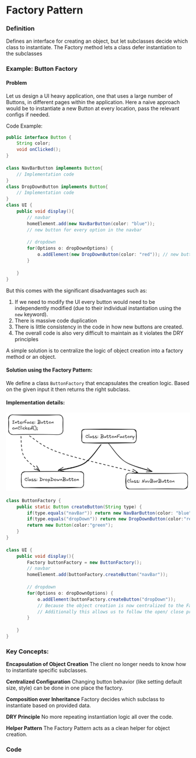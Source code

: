 # Factory Pattern

### Definition

Defines an interface for creating an object, but let subclasses decide which class to instantiate. The Factory method lets a class defer instantiation to the subclasses 

### Example: Button Factory 

#### Problem

Let us design a UI heavy application, one that uses a large number of Buttons, in different pages within the application. Here a naive approach would be to instantiate a new Button at every location, pass the relevant configs if needed. 

Code Example:  

```java
public interface Button {
    String color;
    void onClicked();
}

class NavBarButton implements Button{
    // Implementation code 
}
class DropDownButton implements Button{
    // Implementation code 
}
class UI {
    public void display(){
        // navbar
        homeElement.add(new NavBarButton(color: "blue"));
        // new button for every option in the navbar

        // dropdown
        for(Options o: dropDownOptions) {
            o.addElement(new DropDownButton(color: "red")); // new button on every dropdown option
        }

    }
}
```
But this comes with the significant disadvantages such as:

1. If we need to modify the UI every button would need to be independently modified (due to their individual instantiation using the `new` keyword).  
2. There is massive code duplication  
3. There is little consistency in the code in how new buttons are created.  
4. The overall code is also very difficult to maintain as it violates the DRY principles  
   

A simple solution is to centralize the logic of object creation into a factory method or an object.

#### Solution using the Factory Pattern:

We define a class `ButtonFactory` that encapsulates the creation logic. Based on the given input it then returns the right subclass.

#### Implementation details:

![image](../media/Factory.png)


```java
class ButtonFactory {
    public static Button createButton(String type) {
        if(type.equals("navBar")) return new NavBarButton(color: "blue");
        if(type.equals("dropDown")) return new DropDownButton(color:"red");
        return new Button(color:"green");
    }
}

class UI {
    public void display(){
        Factory buttonFactory = new ButtonFactory();
        // navbar
        homeElement.add(buttonFactory.createButton("navBar"));

        // dropdown
        for(Options o: dropDownOptions) {
            o.addElement(buttonFactory.createButton("dropDown")); 
            // Because the object creation is now centralized to the Factory, we can easly maintain and modify the code.
            // Additionally this allows us to follow the open/ close principle more thoroughly by making the UI class closed to changes.
        }

    }
}
```

### Key Concepts:

**Encapsulation of Object Creation**
The client no longer needs to know how to instantiate specific subclasses.

**Centralized Configuration**
Changing button behavior (like setting default size, style) can be done in one place the factory.

**Composition over Inheritance**
Factory decides which subclass to instantiate based on provided data.

**DRY Principle**
No more repeating instantiation logic all over the code.

**Helper Pattern**
The Factory Pattern acts as a clean helper for object creation.

### Code
